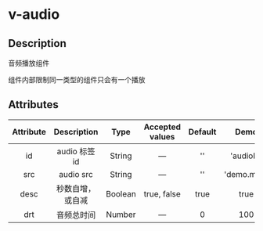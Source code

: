 # v-audio

## Description

音频播放组件

组件内部限制同一类型的组件只会有一个播放

## Attributes

| Attribute |   Description    |  Type   | Accepted values | Default |    Demo    |
| :-------: | :--------------: | :-----: | :-------------: | :-----: | :--------: |
|    id     |  audio 标签 id   | String  |        —        |   ''    | 'audioId'  |
|    src    |    audio src     | String  |        —        |   ''    | 'demo.mp3' |
|   desc    | 秒数自增，或自减 | Boolean |   true, false   |  true   |    true    |
|    drt    |    音频总时间    | Number  |        —        |    0    |    100     |

